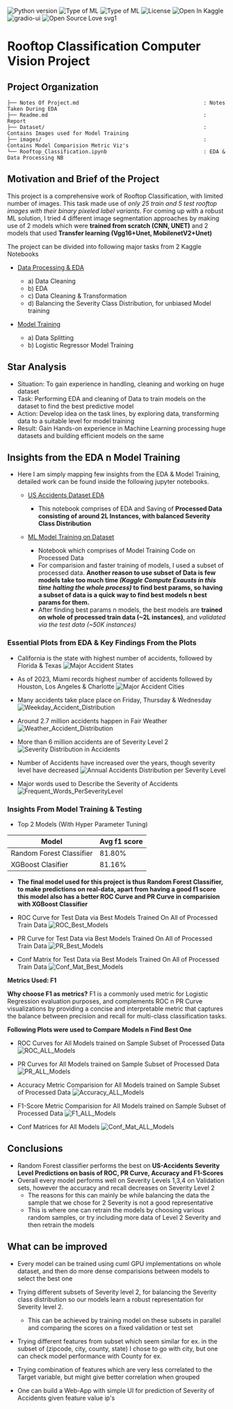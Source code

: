 ![Python version](https://img.shields.io/badge/Python%20version-3.10.10-light)
![Type of ML](https://img.shields.io/badge/Class-Multi--Class--Classification-orange)
![Type of ML](https://img.shields.io/badge/Type%20of%20ML-Logistic%20Regression-red)
![License](https://img.shields.io/badge/License-Public-green)
![Open In Kaggle](https://kaggle.com/static/images/open-in-kaggle.svg)
![gradio-ui](https://img.shields.io/badge/UI-Gradio--UI-brightgreen)
![Open Source Love svg1](https://img.shields.io/badge/%E2%9D%A4%EF%B8%8F-Open%20Source-pink)

# Rooftop Classification Computer Vision Project

## Project Organization
```
├── Notes Of Project.md                                        : Notes Taken During EDA
├── Readme.md                                                  : Report
├── Dataset/                                                   : Contains Images used for Model Training
├── images/                                                    : Contains Model Comparision Metric Viz's
└── Rooftop_Classification.ipynb                               : EDA & Data Processing NB
```

## Motivation and Brief of the Project
This project is a comprehensive work of Rooftop Classification, with limited number of images. This task made use of *only 25 train and 5 test rooftop images with their binary pixeled label variants*. For coming up with a robust ML solution, I tried 4 different image segmentation approaches by making use of 2 models which were **trained from scratch (CNN, UNET)** and 2 models that used **Transfer learning (Vgg16+Unet, MobilenetV2+Unet)**

The project can be divided into following major tasks from 2 Kaggle Notebooks
- [Data Processing & EDA](https://www.kaggle.com/code/yuvrajdhepe/project-4-us-accidents-data-eda)
    - a) Data Cleaning 
    - b) EDA 
    - c) Data Cleaning & Transformation
    - d) Balancing the Severity Class Distribution, for unbiased Model training
        
- [Model Training](https://www.kaggle.com/code/yuvrajdhepe/project-4-model-training-on-us-accidents-dataset)
    - a) Data Splitting
    - b) Logistic Regressor Model Training
    
## Star Analysis
- Situation: To gain experience in handling, cleaning and working on huge dataset 
- Task: Performing EDA and cleaning of Data to train models on the dataset to find the best predictive model
- Action: Develop idea on the task lines, by exploring data, transforming data to a suitable level for model training
- Result: Gain Hands-on experience in Machine Learning processing huge datasets and building efficient models on the same

## Insights from the EDA n Model Training
- Here I am simply mapping few insights from the EDA & Model Training, detailed work can be found inside the following jupyter notebooks.
    - [US Accidents Dataset EDA](./project-4-us-accidents-data-processing.ipynb)
        - This notebook comprises of EDA and Saving of **Processed Data consisting of around 2L Instances, with  balanced Severity Class Distribution**
    
    - [ML Model Training on Dataset](./project-4-us-accidents-model-runs.ipynb)
        - Notebook which comprises of Model Training Code on Processed Data
        - For comparision and faster training of models, I used a subset of processed data. **Another reason to use subset of Data is few models take too much time *(Kaggle Compute Exausts in this time halting the whole process)* to find best params, so having a subset of data is a quick way to find best models n best params for them.**
        - After finding best params n models, the best models are **trained on whole of processed train data (~2L instances)**, and *validated via the test data (~50K instances)*
    
### Essential Plots from EDA & Key Findings From the Plots
- California is the state with highest number of accidents, followed by Florida & Texas
![Major Accident States](./images/Top_15_States_Accidents.png)

- As of 2023, Miami records highest number of accidents followed by Houston, Los Angeles & Charlotte
![Major Accident Cities](./images/Top_15_Cities_Accidents.png)

- Many accidents take place place on Friday, Thursday & Wednesday
![Weekday_Accident_Distribution](./images/Weekday_Accident_Distribution.png)

- Around 2.7 million accidents happen in Fair Weather
![Weather_Accident_Distribution](./images/Weather_Accident_Distribution.png)

- More than 6 million accidents are of Severity Level 2
![Severity Distribution in Accidents](./images/Num_Accidents_Per_Severity_Level.png)

- Number of Accidents have increased over the years, though severity level have decreased
![Annual Accidents Distribution per Severity Level](./images/Accidents_Organized_by_Severity_Level_per_Year.png)

- Major words used to Describe the Severity of Accidents
![Frequent_Words_PerSeverityLevel](./images/Frequent_Words_PerSeverityLevel.png)

### Insights From Model Training & Testing
- Top 2 Models (With Hyper Parameter Tuning)

| Model                     | Avg f1 score|
|---------------------------|-------------|
| Random Forest  Classifier | 81.80%      |
| XGBoost Clasifier         | 81.16%      |

- **The final model used for this project is thus Random Forest Classifier, to make predictions on real-data, apart from having a good f1 score this model also has a better ROC Curve and PR Curve in comparision with XGBoost Classifier**

- ROC Curve for Test Data via Best Models Trained On All of Processed Train Data
![ROC_Best_Models](./images/Best_Model_Comparision_ROC_Curve_plot.png)

- PR Curve for Test Data via Best Models Trained On All of Processed Train Data
![PR_Best_Models](./images/Best_Model_Comparision_PR_Curve_plot.png)

- Conf Matrix for Test Data via Best Models Trained On All of Processed Train Data
![Conf_Mat_Best_Models](./images/Best_Models_Conf_Matrix_Plot.png)

**Metrics Used: F1**

**Why choose F1 as metrics?**
F1 is a commonly used metric for Logistic Regression evaluation purposes, and complements ROC n PR Curve visualizations by providing a concise and interpretable metric that captures the balance between precision and recall for multi-class classification tasks.

**Following Plots were used to Compare Models n Find Best One**
- ROC Curves for All Models  trained on Sample Subset of Processed Data
![ROC_ALL_Models](./images/All_Models_ROC_Curve_plot.png)

- PR Curves for All Models trained on Sample Subset of Processed Data
![PR_ALL_Models](./images/All_Models_PR_Curve_plot.png)

- Accuracy Metric Comparision for All Models trained on Sample Subset of Processed Data
![Accuracy_ALL_Models](./images/All_Models_Accuracy_Score_Plot_on_Val_Set.png)

- F1-Score Metric Comparision for All Models trained on Sample Subset of Processed Data
![F1_ALL_Models](./images/All_Models_F1_Score_Plot_on_Val_Set.png)

- Conf Matrices for All Models
![Conf_Mat_ALL_Models](./images/All_Models_Conf_Matrix_Plot.png)

## Conclusions
- Random Forest classifier performs the best on **US-Accidents Severity Level Predictions on basis of ROC, PR Curve, Accuracy and F1-Scores**
- Overall every model performs well on Severity Levels 1,3,4 on Validation sets, however the accuracy and recall decreases on Severity Level 2
    - The reasons for this can mainly be while balancing the data the sample that we chose for 2 Severity is not a good representative 
    - This is where one can retrain the models by choosing various random samples, or try including more data of Level 2 Severity and then retrain the models

## What can be improved
- Every model can be trained using cuml GPU implementations on whole dataset, and then do more dense comparisions between models to select the best one

- Trying different subsets of Severity level 2, for balancing the Severity class distribution so our models learn a robust representation for Severity level 2. 
    - This can be achieved by training model on these subsets in parallel and comparing the scores on a fixed validation or test set

- Trying different features from subset which seem similar for ex. in the subset of (zipcode, city, county,  state) I chose to go with city, but one can check model performance with County for ex.
- Trying combination of features which are very less correlated to the Target variable, but might give better correlation when grouped

- One can build a Web-App with simple UI for prediction of Severity of Accidents given feature value ip's
